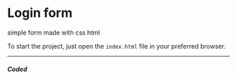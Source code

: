 # Login form

simple form made with css html



To start the project, just open the `index.html` file in your preferred browser.

---
##### Coded
